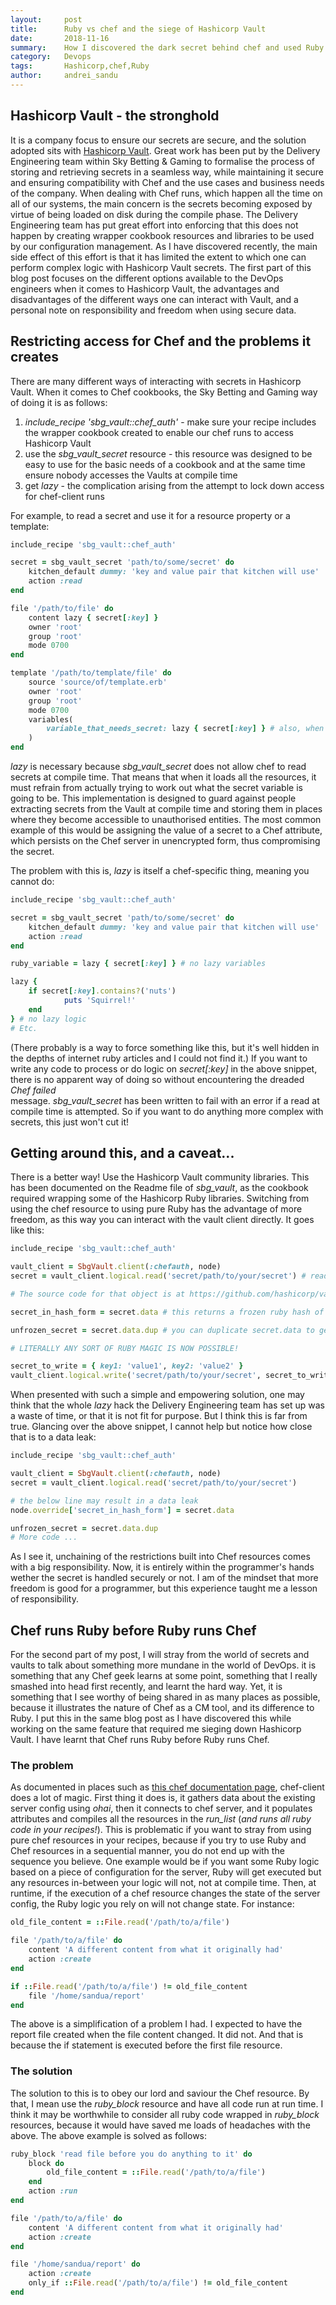 ```yaml
---
layout:     post
title:      Ruby vs chef and the siege of Hashicorp Vault
date:       2018-11-16
summary:    How I discovered the dark secret behind chef and used Ruby to harness the power of Hashicorp Vault
category:   Devops
tags:       Hashicorp,chef,Ruby
author:     andrei_sandu
---
```

## Hashicorp Vault - the stronghold

It is a company focus to ensure our secrets are secure, and the solution adopted sits with [Hashicorp Vault](https://www.vaultproject.io/).
Great work has been put by the Delivery Engineering team within Sky Betting & Gaming to formalise the process of storing and retrieving
secrets in a seamless way, while maintaining it secure and ensuring compatibility with Chef and the use cases and business needs of the
company. When dealing with Chef runs, which happen all the time on all of our systems, the main concern is the secrets becoming exposed
by virtue of being loaded on disk during the compile phase. The Delivery Engineering team has put great effort into enforcing that this does not happen
by creating wrapper cookbook resources and libraries to be used by our configuration management. As I have discovered recently, the main
side effect of this effort is that it has limited the extent to which one can perform complex logic with Hashicorp Vault secrets. The first
part of this blog post focuses on the different options available to the DevOps engineers when it comes to Hashicorp Vault, the advantages and
disadvantages of the different ways one can interact with Vault, and a personal note on responsibility and freedom when using secure data.

## Restricting access for Chef and the problems it creates

There are many different ways of interacting with secrets in Hashicorp Vault. When it comes to Chef cookbooks, the Sky Betting and Gaming way of doing it is as follows:
 1. _include_recipe 'sbg_vault::chef_auth'_ - make sure your recipe includes the wrapper cookbook created to enable our chef runs to access Hashicorp Vault
 2. use the _sbg_vault_secret_ resource - this resource was designed to be easy to use for the basic needs of a cookbook and at the same time ensure nobody
 accesses the Vaults at compile time
 3. get _lazy_ - the complication arising from the attempt to lock down access for chef-client runs

For example, to read a secret and use it for a resource property or a template:
```ruby
include_recipe 'sbg_vault::chef_auth'

secret = sbg_vault_secret 'path/to/some/secret' do
    kitchen_default dummy: 'key and value pair that kitchen will use'
    action :read
end

file '/path/to/file' do
    content lazy { secret[:key] }
    owner 'root'
    group 'root'
    mode 0700
end

template '/path/to/template/file' do
    source 'source/of/template.erb'
    owner 'root'
    group 'root'
    mode 0700
    variables(
        variable_that_needs_secret: lazy { secret[:key] } # also, when you use that variable you need to do <%= @variable_that_needs_secret.call %>
    )
end
```
_lazy_ is necessary because _sbg_vault_secret_ does not allow chef to read secrets at compile time. That means that when it loads all the resources, it must
refrain from actually trying to work out what the secret variable is going to be. This implementation is designed to guard against people extracting secrets from
the Vault at compile time and storing them in places where they become accessible to unauthorised entities. The most common example of this would be assigning the
value of a secret to a Chef attribute, which persists on the Chef server in unencrypted form, thus compromising the secret.

The problem with this is, _lazy_ is itself a chef-specific thing, meaning you cannot do:
```ruby
include_recipe 'sbg_vault::chef_auth'

secret = sbg_vault_secret 'path/to/some/secret' do
    kitchen_default dummy: 'key and value pair that kitchen will use'
    action :read
end

ruby_variable = lazy { secret[:key] } # no lazy variables

lazy {
    if secret[:key].contains?('nuts')
            puts 'Squirrel!'
    end
} # no lazy logic
# Etc.
```
(There probably is a way to force something like this, but it's well hidden in the depths of internet ruby articles and I could not find it.) If you want to write
any code to process or do logic on _secret[:key]_ in the above snippet, there is no apparent way of doing so without encountering the dreaded _Chef failed_  
message.  _sbg_vault_secret_ has been written to fail with an error if a read at compile time is attempted. So if you want to do anything more complex with secrets, this just won't cut it!

## Getting around this, and a caveat...

There is a better way! Use the Hashicorp Vault community libraries. This has been documented on the Readme file of _sbg_vault_, as the cookbook required wrapping
some of the Hashicorp Ruby libraries. Switching from using the chef resource to using pure Ruby has the advantage of more freedom, as this way you can interact
with the vault client directly. It goes like this:

```ruby
include_recipe 'sbg_vault::chef_auth'

vault_client = SbgVault.client(:chefauth, node)
secret = vault_client.logical.read('secret/path/to/your/secret') # read this, even at compile time! This method returns a Vault::Secret ruby object

# The source code for that object is at https://github.com/hashicorp/vault-ruby/blob/master/lib/vault/api/secret.rb

secret_in_hash_form = secret.data # this returns a frozen ruby hash of the secret from hashicorp vault

unfrozen_secret = secret.data.dup # you can duplicate secret.data to get a ruby hash that you can then modify

# LITERALLY ANY SORT OF RUBY MAGIC IS NOW POSSIBLE!

secret_to_write = { key1: 'value1', key2: 'value2' }
vault_client.logical.write('secret/path/to/your/secret', secret_to_write) # this is how you write to hashicorp vault
```

When presented with such a simple and empowering solution, one may think that the whole _lazy_ hack the Delivery Engineering team has set up was a waste of time,
or that it is not fit for purpose. But I think this is far from true. Glancing over the above snippet, I cannot help but notice how close that is to a data leak:

```ruby
include_recipe 'sbg_vault::chef_auth'

vault_client = SbgVault.client(:chefauth, node)
secret = vault_client.logical.read('secret/path/to/your/secret')

# the below line may result in a data leak
node.override['secret_in_hash_form'] = secret.data

unfrozen_secret = secret.data.dup
# More code ...
```

As I see it, unchaining of the restrictions built into Chef resources comes with a big responsibility. Now, it is entirely within the programmer's hands wether
the secret is handled securely or not. I am of the mindset that more freedom is good for a programmer, but this experience taught me a lesson of responsibility.

## Chef runs Ruby before Ruby runs Chef

For the second part of my post, I will stray from the world of secrets and vaults to talk about something more mundane in the world of DevOps. it is something
that any Chef geek learns at some point, something that I really smashed into head first recently, and learnt the hard way. Yet, it is something that I see worthy
of being shared in as many places as possible, because it illustrates the nature of Chef as a CM tool, and its difference to Ruby. I put this in the same blog
post as I have discovered this while working on the same feature that required me sieging down Hashicorp Vault. I have learnt that Chef runs Ruby before Ruby runs
Chef.

### The problem
As documented in places such as [this chef documentation page](https://docs.chef.io/chef_client_overview.html), chef-client does a lot of magic. First thing it
does is, it gathers data about the existing server config using _ohai_, then it connects to chef server, and it populates attributes and compiles all the
resources in the _run_list_ (*and runs all ruby code in your recipes!*). This is problematic if you want to stray from using pure chef resources in your recipes,
because if you try to use Ruby and Chef resources in a sequential manner, you do not end up with the sequence you believe. One example would be if you want some
Ruby logic based on a piece of configuration for the server, Ruby will get executed but any resources in-between your logic will not, not at compile time. Then,
at runtime, if the execution of a chef resource changes the state of the server config, the Ruby logic you rely on will not change state. For instance:

```ruby
old_file_content = ::File.read('/path/to/a/file')

file '/path/to/a/file' do
    content 'A different content from what it originally had'
    action :create
end

if ::File.read('/path/to/a/file') != old_file_content
    file '/home/sandua/report'
end
```
The above is a simplification of a problem I had. I expected to have the report file created when the file content changed. It did not. And that is because the if
statement is executed before the first file resource.

### The solution
The solution to this is to obey our lord and saviour the Chef resource. By that, I mean use the _ruby_block_ resource and have all code run at run time. I think
it may be worthwhile to consider all ruby code wrapped in _ruby_block_ resources, because it would have saved me loads of headaches with the above. The above
example is solved as follows:

```ruby
ruby_block 'read file before you do anything to it' do
    block do
        old_file_content = ::File.read('/path/to/a/file')
    end
    action :run
end

file '/path/to/a/file' do
    content 'A different content from what it originally had'
    action :create
end

file '/home/sandua/report' do
    action :create
    only_if ::File.read('/path/to/a/file') != old_file_content
end
```
